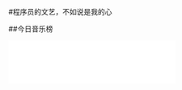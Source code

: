 #程序员的文艺，不如说是我的心

##今日音乐榜
<iframe frameborder="no" border="0" marginwidth="0" marginheight="0" width=330 height=86 src="//music.163.com/outchain/player?type=2&id=1406686876&auto=1&height=66"></iframe>


